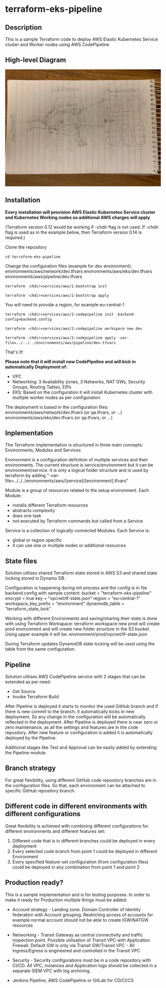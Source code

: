 # terraform-eks-pipeline


## Description

This is a sample Terraform code to deploy AWS Elastic Kubernetes Service cluster and Worker nodes using AWS CodePipeline

## High-level Diagram

![high-level](diagram.jpg)

## Installation

**Every installation will provision AWS Elastic Kubernetes Service cluster and Kubernetes Working nodes so additional AWS charges will apply**

(Terraform version 0.12 would be working if -chdir flag is not used. If -chdir flag is used as in the example below, then Terraform version 0.14 is required.)

Clone the repository

```shell
cd terraform-eks-pipeline
```

Change the configuration files (example for dev environment):
environments/aws/network/dev.tfvars
environments/aws/eks/dev.tfvars
environments/aws/pipeline/dev.tfvars

```shell
terraform -chdir=services/aws/1-bootstrap init
```
```shell
terraform -chdir=services/aws/1-bootstrap apply
```

You will need to provide a region, for example eu-central-1

```shell
terraform -chdir=services/aws/2-codepipeline init -backend-config=backend.config
```
```shell
terraform -chdir=services/aws/2-codepipeline workspace new dev
```
```shell
terraform -chdir=services/aws/2-codepipeline apply -var-file=../../../environments/aws/pipeline/dev.tfvars
```

That's it!

**Please note that it will install new CodePipeline and will kick in automatically Deployment of:**
- VPC
- Networking: 3 Availability zones, 3 Networks, NAT GWs, Security Groups, Routing Tables, EIPs
- EKS: Based on the configuration it will install Kubernetes cluster with multiple worker nodes as per configuration

The deployment is based in the configuration files:
environments/aws/network/dev.tfvars (or qa.tfvars, or ...)
environments/aws/eks/dev.tfvars (or qa.tfvars, or ...)

## Inplementation

The Terraform implementation is structured in three main concepts: Environments, Modules and Services

Environment is a configuration definition of multiple services and their environments. The current structure is service/environment but it can be environment/service. It is only a logical folder structure and is used by terraform by adding "-var-file=../../../environments/aws/[service]/[environment].tfvars"

Module is a group of resources related to the setup environment. Each Module:
- installs different Terraform resources
- abstracts complexity
- does one task
- not executed by Terraform commands but called from a Service

Service is a collection of logically connected Modules. Each Service is:

- global or region specific
- it can use one or multiple nodes or additional resources

## State files

Solution utilises shared Terraform state stored in AWS S3 and shared state locking stored in Dynamo DB.

Configuration is happening during init process and the config is in file backend.config with sample content:
bucket               = "terraform-eks-pipeline"
encrypt              = true
key                  = "vpcnet/tf-state.json"
region               = "eu-central-1"
workspace_key_prefix = "environment"
dynamodb_table       = "terraform_state_lock"

Working with different Environments and saving/sharing their state is done with using Terraform Workspace:
terraform workspace new prod
will create prod environment and will create new folder structure in the S3 bucket. Using upper example it will be: environment/prod/vpcnet/tf-state.json

During Terraform updates DynamoDB state locking will be used using the table from the same configuration.

## Pipeline

Solution utilises AWS CodePipeline service with 2 stages that can be extended as per need:
* Get Source
* Invoke Terraform Build

After Pipeline is deployed it starts to monitor the used GitHub branch and if there is new commit to the branch, it automatically kicks in new deployment. So any change in the configuration will be automatically reflected in the deployment.
After Pipeline is deployed there is near zero or zero maintenance, as all the settings and features are in the code repository. After new feature or configuration is added it is automatically deployed by the Pipeline.

Additional stages like Test and Approval can be easily added by extending the Pipeline module.

## Branch strategy

For great flexibility, using different GitHub code repository branches are in the configuration files. So that, each environment can be attached to specific GitHub repository branch.


## Different code in different environments with different configurations

Great flexibility is achieved with combining different configurations for different environments and different features set:

1. Different code that is in different branches could be deployed in every deployment
2. Every selected code branch from point 1 could be deployed in different Environment
3. Every specified feature-set configuration (from configuration files) could be deployed in any combination from point 1 and point 2

## Production ready?

This is a sample implementation and is for testing purposes. In order to make it ready for Production multiple things must be added:

* Account strategy - Landing zone. Domain Controller of Identity federation with Account grouping. Restricting access of accounts for example normal account should not be able to create IGW/NATGW resources

* Networking - Transit Gateway as central connectivity and traffic inspection point. Possible utilisation of Transit VPC with Application Firewall. Default GW is only via Transit GW/Transit VPC - All Ingress/Egress is engineered and controlled in the Transit VPC

* Security - Security configurations must be in a code repository with CI/CD. All VPC, instances and Application logs should be collected in a separate SIEM VPC with log archiving.

* Jenkins Pipeline, AWS CodePipeline or GitLab for CD/CI/CS
